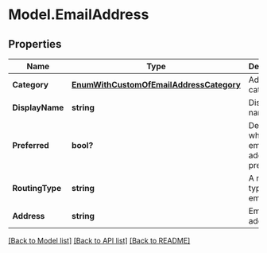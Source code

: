 # Model.EmailAddress
## Properties
Name | Type | Description | Notes
------------ | ------------- | ------------- | -------------
**Category** | [**EnumWithCustomOfEmailAddressCategory**](EnumWithCustomOfEmailAddressCategory.md) | Address category.              | [optional] 
**DisplayName** | **string** | Display name.              | [optional] 
**Preferred** | **bool?** | Defines whether email address is preferred.              | 
**RoutingType** | **string** | A routing type for an email.              | [optional] 
**Address** | **string** | Email address.              | [optional] 



[[Back to Model list]](README.md#documentation-for-models) [[Back to API list]](README.md#documentation-for-api-endpoints) [[Back to README]](README.md)


